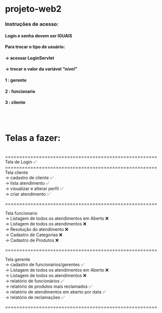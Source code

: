 # projeto-web2

<h3>Instruções de acesso:</h3>
<h4>Login e senha devem ser IGUAIS</h4>
<h4>Para trocar o tipo de usuário:<h4>
<h4>-> acessar LoginServlet</h4>
<h4>-> trocar o valor da variável <i>"nivel"</i></h4>
<h4>  1 : gerente</h4>
<h4>  2 : funcionario</h4>
<h4>  3 : cliente</h4><br><br>
<h1> Telas a fazer: </h1><br>
====================================================== <br>
Tela de Login ✅<br>
====================================================== <br>
Tela cliente <br>
-> cadastro de cliente ✅ <br>
-> lista atendimento ✅<br>
-> visualizar e alterar perfil ✅<br>
-> criar atendimento ✅ <br>

====================================================== <br>

Tela funcionario <br>
-> Listagem de todos os atendimentos em Aberto ❌<br>
-> Listagem de todos os atendimentos ❌<br>
-> Resolução do atendimento ❌ <br>
-> Cadastro de Categorias ❌ <br>
-> Cadastro de Produtos ❌ <br>

====================================================== <br>

Tela gerente <br>
-> cadastro de funcionários/gerentes ✅ <br>
-> Listagem de todos os atendimentos em Aberto ❌ <br>
-> Listagem de todos os atendimentos ❌ <br>
-> relatório de funcionários ✅<br>
-> relatório de produtos mais reclamados ✅<br>
-> relatório de atendimentos em aberto por data ✅ <br>
-> relatório de reclamações ✅ <br>

====================================================== 
